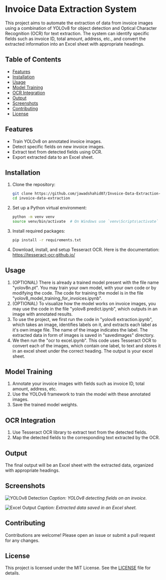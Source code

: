 # Invoice Data Extraction System

This project aims to automate the extraction of data from invoice images using a combination of YOLOv8 for object detection and Optical Character Recognition (OCR) for text extraction. The system can identify specific fields such as invoice ID, total amount, address, etc., and convert the extracted information into an Excel sheet with appropriate headings.

## Table of Contents
- [Features](#features)
- [Installation](#installation)
- [Usage](#usage)
- [Model Training](#model-training)
- [OCR Integration](#ocr-integration)
- [Output](#output)
- [Screenshots](#screenshots)
- [Contributing](#contributing)
- [License](#license)

## Features
- Train YOLOv8 on annotated invoice images.
- Detect specific fields on new invoice images.
- Extract text from detected fields using OCR.
- Export extracted data to an Excel sheet.

## Installation
1. Clone the repository:
    ```bash
    git clone https://github.com/jawadshahid07/Invoice-Data-Extraction-System.git
    cd invoice-data-extraction
    ```
2. Set up a Python virtual environment:
    ```bash
    python -m venv venv
    source venv/bin/activate  # On Windows use `venv\Scripts\activate`
    ```
3. Install required packages:
    ```bash
    pip install -r requirements.txt
    ```
4. Download, install, and setup Tesseract OCR. Here is the documentation: https://tesseract-ocr.github.io/

## Usage
1. (OPTIONAL) There is already a trained model present with the file name "yolov8n.pt". You may train your own model, with your own code or by modifying the code. The code for training the model is in the file "yolov8_model_training_for_invoices.ipynb".
2. (OPTIONAL) To visualize how the model works on invoice images, you may use the code in the file "yolov8 predict.ipynb", which outputs in an image with annotated results. 
3. To use the project, we first run the code in "yolov8 extraction.ipynb", which takes an image, identifies labels on it, and extracts each label as it's own image file. The name of the image indicates the label. The extracted data in form of images is saved in "savedimages" directory.
4. We then run the "ocr to excel.ipynb". This code uses Tesseract OCR to convert each of the images, which contain one label, to text and stores it in an excel sheet under the correct heading. The output is your excel sheet.

## Model Training
1. Annotate your invoice images with fields such as invoice ID, total amount, address, etc.
2. Use the YOLOv8 framework to train the model with these annotated images.
3. Save the trained model weights.

## OCR Integration
1. Use Tesseract OCR library to extract text from the detected fields.
2. Map the detected fields to the corresponding text extracted by the OCR.

## Output
The final output will be an Excel sheet with the extracted data, organized with appropriate headings.

## Screenshots
![YOLOv8 Detection](screenshots/prediction.jpg)
*Caption: YOLOv8 detecting fields on an invoice.*

![Excel Output](screenshots/exceldata.png)
*Caption: Extracted data saved in an Excel sheet.*

## Contributing
Contributions are welcome! Please open an issue or submit a pull request for any changes.

## License
This project is licensed under the MIT License. See the [LICENSE](LICENSE) file for details.
